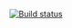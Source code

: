 [![Build status](https://ci.appveyor.com/api/projects/status/nef13a8ui25kj09p?svg=true)](https://ci.appveyor.com/project/Lanoriya/ajs-unit-oop2)
